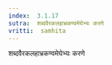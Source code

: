 ```yaml
---
index:  3.1.17
sutra:  शब्दवैरकलहाभ्रकण्वमेघेभ्यः करणे
vritti:  samhita 
---
```


शब्दवैरकलहाभ्रकण्वमेघेभ्यः करणे

